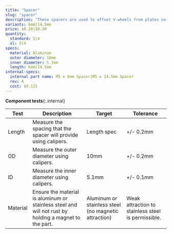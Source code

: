 ```yaml
---
title: "Spacer"
slug: "spacer"
description: "These spacers are used to offset V-wheels from plates so that they may engage extrusions."
variants: 6mm|14.5mm
price: $0.20|$0.30
quantity:
  standard: 5|4
  xl: 5|4
specs:
  material: Aluminum
  outer diameter: 10mm
  inner diameter: 5.1mm
  length: 6mm|14.5mm
internal-specs:
  internal part name: M5 x 6mm Spacer|M5 x 14.5mm Spacer
  rev: A
  cost: $0.115
---
```


**Component tests**{:.internal}

|Test         |Description  |Target       |Tolerance    |
|-------------|-------------|-------------|-------------|
|Length       |Measure the spacing that the spacer will provide using calipers.|Length spec|+/- 0.2mm
|OD           |Measure the outer diameter using calipers.|10mm|+/- 0.2mm
|ID           |Measure the inner diameter using calipers.|5.1mm|+/- 0.1mm
|Material     |Ensure the material is aluminum or stainless steel and will not rust by holding a magnet to the part.|Aluminum or stainless steel (no magnetic attraction)|Weak attraction to stainless steel is permissible.
